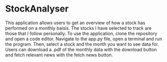 # StockAnalyser

This application allows users to get an overview of how a stock has performed on a monthly baisis. The stocks I have selected to track are those that I follow personally.
To use the application, clone the repository and open a code editor. 
Navigate to the app.py file, open a terminal and run the program. Then, select a stock and the month you want to see data for.
Users can download a .pdf of the monthly data with the download button and fetch relevant news with the fetch news button.

